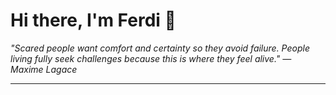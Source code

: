 <h1>Hi there, I'm Ferdi 👋</h1>

<p><em>
  "Scared people want comfort and certainty so they avoid failure. People living fully seek challenges because this is where they feel alive." — Maxime Lagace
</em></p>

---
